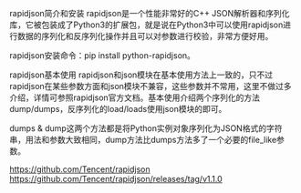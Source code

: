 rapidjson简介和安装
rapidjson是一个性能非常好的C++ JSON解析器和序列化库，它被包装成了Python3的扩展包，就是说在Python3中可以使用rapidjson进行数据的序列化和反序列化操作并且可以对参数进行校验，非常方便好用。

rapidjson安装命令：pip install python-rapidjson。

rapidjson基本使用
rapidjson和json模块在基本使用方法上一致的，只不过rapidjson在某些参数方面和json模块不兼容，这些参数并不常用，这里不做过多介绍，详情可参照rapidjson官方文档。基本使用介绍两个序列化的方法dump/dumps，反序列化的load/loads使用json模块的即可。

dumps & dump这两个方法都是将Python实例对象序列化为JSON格式的字符串，用法和参数大致相同，dump方法比dumps方法多了一个必要的file_like参数。





https://github.com/Tencent/rapidjson
https://github.com/Tencent/rapidjson/releases/tag/v1.1.0







